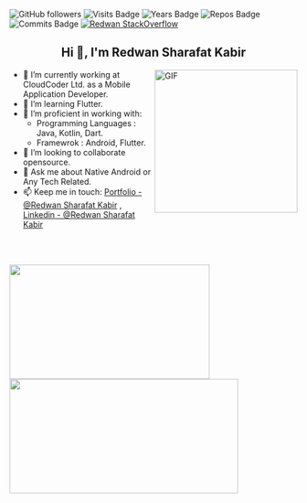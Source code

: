 ![GitHub followers](https://img.shields.io/github/followers/RedwanSharafatKabir?logo=GitHub&style=flat-square)
![Visits Badge](https://badges.pufler.dev/visits/RedwanSharafatKabir/RedwanSharafatKabir?style=flat-square)
![Years Badge](https://badges.pufler.dev/years/RedwanSharafatKabir?style=flat-square)
![Repos Badge](https://badges.pufler.dev/repos/RedwanSharafatKabir?style=flat-square)
![Commits Badge](https://badges.pufler.dev/commits/monthly/RedwanSharafatKabir)
[![Redwan StackOverflow](https://stackoverflow-badge.vercel.app/?userID=9805630)](https://stackoverflow.com/users/9805630/redwan)


<h2 align="center">Hi 👋, I'm Redwan Sharafat Kabir</h1>  

<img align="right" width="250" height="250" alt="GIF" src="https://user-images.githubusercontent.com/37416018/175465859-c1142ecf-72d0-4df7-9c8e-fb37f3b59e68.gif?raw=true" width="400" height="250" />

- 🔭 I’m currently working at CloudCoder Ltd. as a Mobile Application Developer.
- 🌱 I’m learning Flutter.
- 🔭 I’m proficient in working with:
  - Programming Languages : Java, Kotlin, Dart.
  - Framewrok : Android, Flutter.
- 👯 I’m looking to collaborate opensource.
- 💬 Ask me about Native Android or Any Tech Related.
- 📫 Keep me in touch: [Portfolio - @Redwan Sharafat Kabir](https://redwansharafatkabir.github.io/Portfolio/) , [Linkedin - @Redwan Sharafat Kabir](https://www.linkedin.com/in/redwan-sharafat/)

<br>
<br>

<p></p>
<p><img align="left" src="https://github-readme-stats.vercel.app/api/top-langs?username=RedwanSharafatKabir&theme=radical&show_icons=true&locale=en&layout=compact" width="350" height="200" /></p>  
  
<p>&nbsp;<img  align="center" src="https://github-readme-stats.vercel.app/api?username=RedwanSharafatKabir&theme=radical&show_icons=true&locale=en" width="400" height="200"/>
<p></p>

